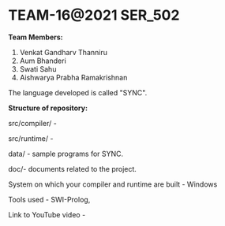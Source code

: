 # TEAM-16@2021 SER_502

**Team Members:**
1. Venkat Gandharv Thanniru
2. Aum Bhanderi
3. Swati Sahu
4. Aishwarya Prabha Ramakrishnan


The language developed is called "SYNC".


**Structure of repository:**

src/compiler/ - 

src/runtime/ - 

data/ - sample programs for SYNC.

doc/- documents related to the project.



System on which your compiler and runtime are built - Windows

Tools used - SWI-Prolog, 

Link to YouTube video - 
